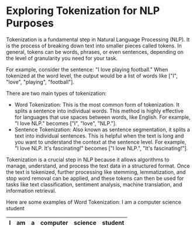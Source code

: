 # Exploring Tokenization for NLP Purposes


Tokenization is a fundamental step in Natural Language Processing (NLP). It is the process of breaking down text into smaller pieces called tokens. In general, tokens can be words, phrases, or even sentences, depending on the level of granularity you need for your task.

For example, consider the sentence: "I love playing football." When tokenized at the word level, the output would be a list of words like ["I", "love", "playing", "football"].

There are two main types of tokenization:
* Word Tokenization: This is the most common form of tokenization. It splits a sentence into individual words. This method is highly effective for languages that use spaces between words, like English. For example, "I love NLP." becomes ["I", "love", "NLP."].
* Sentence Tokenization: Also known as sentence segmentation, it splits a text into individual sentences. This is helpful when the text is long and you want to understand the context at the sentence level. For example, "I love NLP. It's fascinating!" becomes ["I love NLP.", "It's fascinating!"].

Tokenization is a crucial step in NLP because it allows algorithms to manage, understand, and process the text data in a structured format. Once the text is tokenized, further processing like stemming, lemmatization, and stop word removal can be applied, and these tokens can then be used for tasks like text classification, sentiment analysis, machine translation, and information retrieval.

Here are some examples of Word Tokenization:
I am a computer science student

| I  | am | a | computer | science | student |
| ------------- | ------------- | ------------- | ------------- | ------------- | ------------- |
